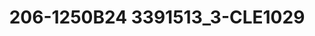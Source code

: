 ---
title: 206-1250B24 3391513_3-CLE1029
image: 206-1250B24 3391513_3-CLE1029.jpg
brand: thumbs
layout: vestito
---